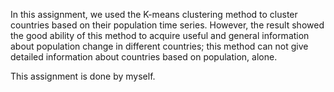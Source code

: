 In this assignment, we used the K-means clustering method to cluster countries based on their population time series. However, the result showed the good ability
of this method to acquire useful and general information about population change in different countries; this method can not give detailed information about countries
based on population, alone.

This assignment is done by myself.
